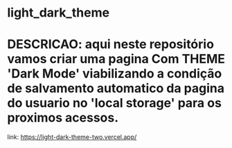 # light_dark_theme

# DESCRICAO: aqui neste repositório vamos criar uma pagina Com THEME 'Dark Mode' viabilizando a condição de salvamento automatico da pagina do usuario no 'local storage' para os proximos acessos.


link: https://light-dark-theme-two.vercel.app/
